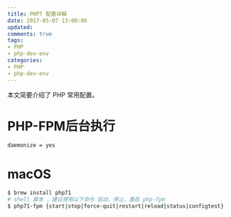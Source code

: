 ```yaml
---
title: PHP7 配置详解
date: 2017-05-07 13:00:00
updated:
comments: true
tags:
- PHP
- php-dev-env
categories:
- PHP
- php-dev-env
---
```


本文简要介绍了 PHP 常用配置。

<!--more-->

# PHP-FPM后台执行

```bash
daemonize = yes
```

# macOS

```bash
$ brew install php71
# shell 脚本 ，建议使用以下命令 启动、停止、重启 php-fpm
$ php71-fpm {start|stop|force-quit|restart|reload|status|configtest}
```
